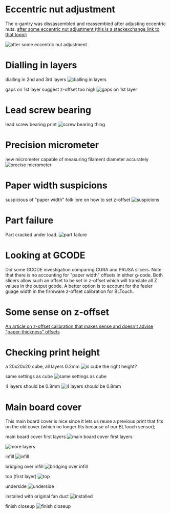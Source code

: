 # Eccentric nut adjustment
The x-gantry was dissassembled and reassembled after adjusting eccentric nuts.
[after some eccentric nut adjustment (this is a stackexchange link to that topic)](https://3dprinting.stackexchange.com/questions/8022/first-3-mm-prints-poorly-then-fine-after-that)


<!--- the bang tells github to render the linked image in document --->
![after some eccentric nut adjustment](/images/2020/December/27/after-some-eccentric-nut-adjustment.jpg)


# Dialling in layers
dialling in 2nd and 3rd layers
![dialling in layers](/images/2020/December/27/dialling-in-layers.jpg)



gaps on 1st layer suggest z-offset too high
![gaps on 1st layer](/images/2020/December/27/gaps-on-1st-layer.jpg)



# Lead screw bearing
lead screw bearing print
![screw bearing thing](/images/2020/December/27/screw-bearing-thing.jpg)




# Precision micrometer
new micrometer capable of measuring filament diameter accurately
![precise micrometer](/images/2020/December/27/precise-micrometer.jpg)


# Paper width suspicions
suspicious of "paper width" folk lore on how to set z-offset
![suspicions](/images/2020/December/27/suspicions.jpg)


# Part failure
Part cracked under load.
![part failure](/images/2020/December/27/part-failure.jpg)



# Looking at GCODE
Did some GCODE investigation comparing CURA and PRUSA slicers. Note that there is no accounting for "paper width" offsets in either g-code. Both slicers allow such an offset to be set in z-offset which will translate all Z values in the output gcode. A better option is to account for the feeler guage width in the firmware z-offset calibration for BLTouch.


# Some sense on z-offset
[An article on z-offset calibration that makes sense and doesn't advise "paper-thickness" offsets](https://www.electronicsweekly.com/blogs/engineer-in-wonderland/3d-printing-accurate-heights-prototypes-2019-09/)


# Checking print height
a 20x20x20 cube, all layers 0.2mm
![is cube the right height?](/images/2020/December/27/is-cube-the-right-height?.jpg)

same settings as cube
![same settings as cube](/images/2020/December/27/same-settings-as-cube.jpg)

4 layers should be 0.8mm
![4 layers should be 0.8mm](/images/2020/December/27/4-layers-should-be-0.8mm.jpg)


# Main board cover
This main board cover is nice since it lets us reuse a previous print that fits on the old cover (which no longer fits because of our BLTouch sensor);

main board cover first layers
![main board cover first layers](/images/2020/December/27/main-board-cover-first-layers.jpg)

![more layers](/images/2020/December/27/more-layers.jpg)

infill
![infill](/images/2020/December/27/infill.jpg)

bridging over infill
![bridging over infill](/images/2020/December/27/bridging-over-infill.jpg)

top (first layer)
![top](/images/2020/December/27/top.jpg)

underside
![underside](/images/2020/December/27/underside.jpg)

installed with original fan duct
![installed](/images/2020/December/27/installed.jpg)

finish closeup
![finish closeup](/images/2020/December/27/finish-closeup.jpg)

